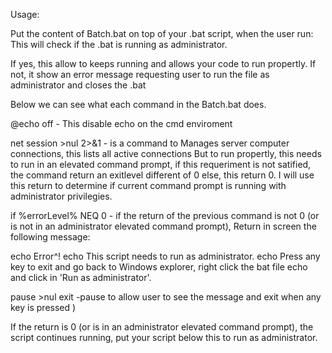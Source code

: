 Usage:

Put the content of Batch.bat on top of your .bat script, when the user run:
This will check if the .bat is  running as administrator.

If yes, this allow to keeps running and allows your code to run propertly.
If not, it show an error message requesting user to run the file as administrator and closes the .bat



Below we can see what each command in the Batch.bat does.

@echo off - 
This disable echo on the cmd enviroment

net session >nul 2>&1 - 
is a command to  Manages server computer connections, this lists all active connections
But to run propertly, this needs to run in an elevated command prompt, if this requeriment 
is not satified, the command return an exitlevel different of 0 else, this return 0.
I will use this return to determine if current command prompt is running with administrator
privilegies.

if %errorLevel% NEQ 0 -
if the return of the previous command is not 0 (or is not in an administrator elevated command prompt),
Return in screen the following message:

  echo Error^!
  echo This script needs to run as administrator.
  echo Press any key to exit and go back to Windows explorer, right click the bat file
  echo and click in 'Run as administrator'.

  pause >nul
  exit
  -pause to allow user to see the message and exit when any key is pressed
)

If the return is 0 (or is in an administrator elevated command prompt), the script continues running, put your script below this to run as administrator. 
